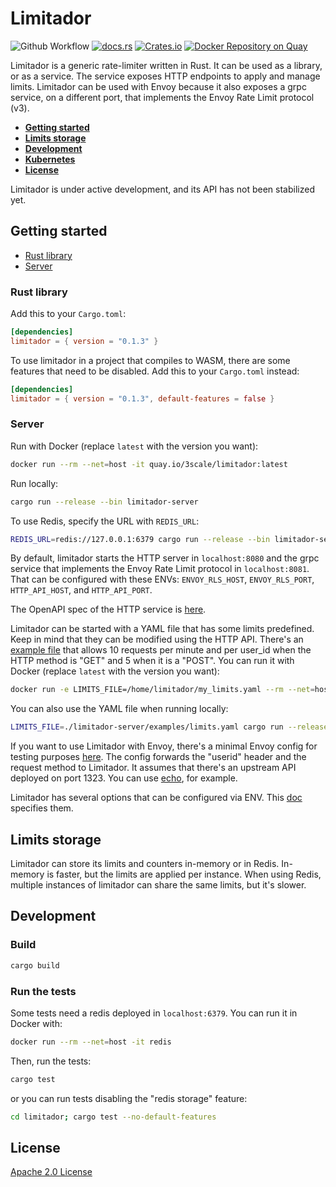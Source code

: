 # Limitador

![Github Workflow](https://github.com/3scale/limitador/workflows/Rust/badge.svg)
[![docs.rs](https://docs.rs/limitador/badge.svg)](https://docs.rs/limitador)
[![Crates.io](https://img.shields.io/crates/v/limitador)](https://crates.io/crates/limitador)
[![Docker Repository on Quay](https://quay.io/repository/3scale/limitador/status
"Docker Repository on Quay")](https://quay.io/repository/3scale/limitador)

Limitador is a generic rate-limiter written in Rust. It can be used as a
library, or as a service. The service exposes HTTP endpoints to apply and manage
limits. Limitador can be used with Envoy because it also exposes a grpc service, on a different
port, that implements the Envoy Rate Limit protocol (v3).

- [**Getting started**](#getting-started)
- [**Limits storage**](#limits-storage)
- [**Development**](#development)
- [**Kubernetes**](limitador-server/kubernetes/)
- [**License**](#license)

Limitador is under active development, and its API has not been stabilized yet.

## Getting started

- [Rust library](#rust-library)
- [Server](#server)

### Rust library

Add this to your `Cargo.toml`:
```toml
[dependencies]
limitador = { version = "0.1.3" }
```

To use limitador in a project that compiles to WASM, there are some features
that need to be disabled. Add this to your `Cargo.toml` instead:
```toml
[dependencies]
limitador = { version = "0.1.3", default-features = false }
```

### Server

Run with Docker (replace `latest` with the version you want):
```bash
docker run --rm --net=host -it quay.io/3scale/limitador:latest
```

Run locally:
```bash
cargo run --release --bin limitador-server
```

To use Redis, specify the URL with `REDIS_URL`:
```bash
REDIS_URL=redis://127.0.0.1:6379 cargo run --release --bin limitador-server
```

By default, limitador starts the HTTP server in `localhost:8080` and the grpc
service that implements the Envoy Rate Limit protocol in `localhost:8081`. That
can be configured with these ENVs: `ENVOY_RLS_HOST`, `ENVOY_RLS_PORT`,
`HTTP_API_HOST`, and `HTTP_API_PORT`.

The OpenAPI spec of the HTTP service is
[here](limitador-server/docs/http_server_spec.json).

Limitador can be started with a YAML file that has some limits predefined. Keep
in mind that they can be modified using the HTTP API. There's an [example
file](limitador-server/examples/limits.yaml) that allows 10 requests per minute
and per user_id when the HTTP method is "GET" and 5 when it is a "POST". You can
run it with Docker (replace `latest` with the version you want):
```bash
docker run -e LIMITS_FILE=/home/limitador/my_limits.yaml --rm --net=host -it -v $(pwd)/limitador-server/examples/limits.yaml:/home/limitador/my_limits.yaml:ro quay.io/3scale/limitador:latest
```

You can also use the YAML file when running locally:
```bash
LIMITS_FILE=./limitador-server/examples/limits.yaml cargo run --release --bin limitador-server 
```

If you want to use Limitador with Envoy, there's a minimal Envoy config for
testing purposes [here](limitador-server/examples/envoy.yaml). The config
forwards the "userid" header and the request method to Limitador. It assumes
that there's an upstream API deployed on port 1323. You can use
[echo](https://github.com/labstack/echo), for example.

Limitador has several options that can be configured via ENV. This
[doc](limitador-server/docs/configuration.md) specifies them.

## Limits storage

Limitador can store its limits and counters in-memory or in Redis. In-memory is
faster, but the limits are applied per instance. When using Redis, multiple
instances of limitador can share the same limits, but it's slower.


## Development

### Build

```bash
cargo build
```

### Run the tests

Some tests need a redis deployed in `localhost:6379`. You can run it in Docker with:
```bash
docker run --rm --net=host -it redis
```

Then, run the tests:

```bash
cargo test
```

or you can run tests disabling the "redis storage" feature:
```bash
cd limitador; cargo test --no-default-features
```

## License

[Apache 2.0 License](LICENSE)
